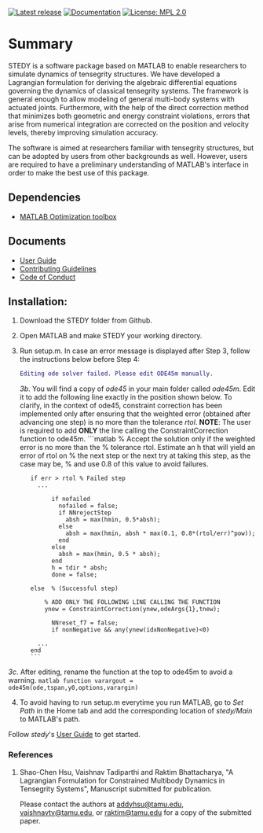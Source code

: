 [![Latest release](https://img.shields.io/github/release/uqLab/stedy.svg)](https://github.com/uqLab/stedy/releases)
[![Documentation](https://img.shields.io/badge/documentation-user_guide-brightgreen.svg)](UserGuide.md)
[![License: MPL 2.0](https://img.shields.io/badge/License-MPL%202.0-brightgreen.svg)](https://opensource.org/licenses/MPL-2.0)
# Summary

STEDY is a software package based on MATLAB to enable researchers to simulate dynamics of tensegrity structures. We have developed a Lagrangian formulation for deriving the algebraic differential equations governing the dynamics of classical tensegrity systems. The framework is general enough to allow modeling of general multi-body systems with actuated joints. Furthermore, with the help of the direct correction method that minimizes both geometric and energy constraint violations, errors that arise from numerical integration are corrected on the position and velocity levels, thereby improving simulation accuracy.

The software is aimed at researchers familiar with tensegrity structures, but can be adopted by users from other backgrounds as well. However, users are required to have a preliminary understanding of MATLAB's interface in order to make the best use of this package.

## Dependencies
* [MATLAB Optimization toolbox]

## Documents
* [User Guide]
* [Contributing Guidelines]
* [Code of Conduct]

## Installation:
1. Download the STEDY folder from Github.

2. Open MATLAB and make STEDY your working directory.

3. Run setup.m.
      In case an error message is displayed after Step 3, follow the instructions below before Step 4:
      ```MATLAB
      Editing ode solver failed. Please edit ODE45m manually.
      ```
      *3b*. You will find a copy of *ode45* in your main folder called *ode45m*. Edit it to add the following line exactly in the position shown below. To clarify, in the context of ode45, constraint correction has been implemented only after ensuring that the weighted error (obtained after advancing one step) is no more than the tolerance *rtol*.
          **NOTE**: The user is required to add **ONLY** the line calling the ConstraintCorrection function to ode45m.
          ```matlab
          % Accept the solution only if the weighted error is no more than the
          % tolerance rtol.  Estimate an h that will yield an error of rtol on
          % the next step or the next try at taking this step, as the case may be,
          % and use 0.8 of this value to avoid failures.

          if err > rtol % Failed step
            ...

                if nofailed
                  nofailed = false;
                  if NNrejectStep
                    absh = max(hmin, 0.5*absh);
                  else
                    absh = max(hmin, absh * max(0.1, 0.8*(rtol/err)^pow));
                  end
                else
                  absh = max(hmin, 0.5 * absh);
                end
                h = tdir * absh;
                done = false;

          else  % (Successful step)

              % ADD ONLY THE FOLLOWING LINE CALLING THE FUNCTION
              ynew = ConstraintCorrection(ynew,odeArgs{1},tnew);

                NNreset_f7 = false;
                if nonNegative && any(ynew(idxNonNegative)<0)

            ...
          end
          ```
*3c*. After editing, rename the function at the top to ode45m to avoid a warning.
      ```matlab
      function varargout = ode45m(ode,tspan,y0,options,varargin)
      ```
      
4. To avoid having to run setup.m everytime you run MATLAB, go to *Set Path* in the Home tab and add the corresponding location of *stedy/Main* to MATLAB's path.


Follow *stedy*'s [User Guide] to get started.
### References
1. Shao-Chen Hsu, Vaishnav Tadiparthi and Raktim Bhattacharya, "A Lagrangian Formulation for Constrained Multibody Dynamics in Tensegrity Systems", Manuscript submitted for publication.

    Please contact the authors at addyhsu@tamu.edu, vaishnavtv@tamu.edu, or raktim@tamu.edu for a copy of the submitted paper.

[User Guide]: UserGuide.md
[MATLAB Optimization toolbox]: https://www.mathworks.com/products/optimization.html
[Contributing Guidelines]: ContributingGuidelines.md
[Code of Conduct]: CodeofConduct.md
